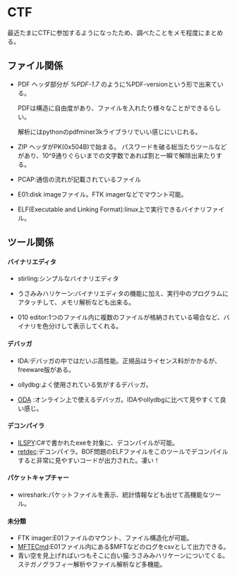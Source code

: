 # CTF

最近たまにCTFに参加するようになったため、調べたことをメモ程度にまとめる。





## ファイル関係

- PDF
  ヘッダ部分が *%PDF-1.7* のように%PDF-versionという形で出来ている。

  PDFは構造に自由度があり、ファイルを入れたり様々なことができるらしい。

  解析にはpythonのpdfminer3kライブラリでいい感じにいじれる。

- ZIP
  ヘッダがPK(0x504B)で始まる。
  パスワードを破る総当たりツールなどがあり、10^9通りぐらいまでの文字数であれば割と一瞬で解除出来たりする。

- PCAP:通信の流れが記載されているファイル

- E01:disk imageファイル。FTK imagerなどでマウント可能。

- ELF(Executable and Linking Format):linux上で実行できるバイナリファイル。

  

## ツール関係

#### バイナリエディタ

- stirling:シンプルなバイナリエディタ

- うさみみハリケーン:バイナリエディタの機能に加え、実行中のプログラムにアタッチして、メモリ解析なども出来る。
- 010 editor:1つのファイル内に複数のファイルが格納されている場合など、バイナリを色分けして表示してくれる。

#### デバッガ

- IDA:デバッガの中ではだいぶ高性能。正規品はライセンス料がかかるが、freeware版がある。

- ollydbg:よく使用されている気がするデバッガ。

- [ODA](https://onlinedisassembler.com/odaweb/) :オンライン上で使えるデバッガ。IDAやollydbgに比べて見やすくて良い感じ。

#### デコンパイラ

- [ILSPY](https://github.com/icsharpcode/ILSpy):C#で書かれたexeを対象に、デコンパイルが可能。
- [retdec]():デコンパイラ。BOF問題のELFファイルをこのツールでデコンパイルすると非常に見やすいコードが出力された。凄い！

#### パケットキャプチャー

- wireshark:パケットファイルを表示、統計情報なども出せて高機能なツール。



#### 未分類

- FTK imager:E01ファイルのマウント、ファイル構造化が可能。
- [MFTECmd](https://ericzimmerman.github.io/#!index.md):E01ファイル内にある$MFTなどのログをcsvとして出力できる。
- 青い空を見上げればいつもそこに白い猫:うさみみハリケーンについてくる。ステガノグラフィー解析やファイル解析など多機能。